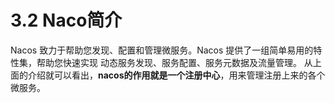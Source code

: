 # 3.2 Naco简介

Nacos 致力于帮助您发现、配置和管理微服务。Nacos 提供了一组简单易用的特性集，帮助您快速实现 动态服务发现、服务配置、服务元数据及流量管理。 从上面的介绍就可以看出，**nacos的作用就是一个注册中心**，用来管理注册上来的各个微服务。
